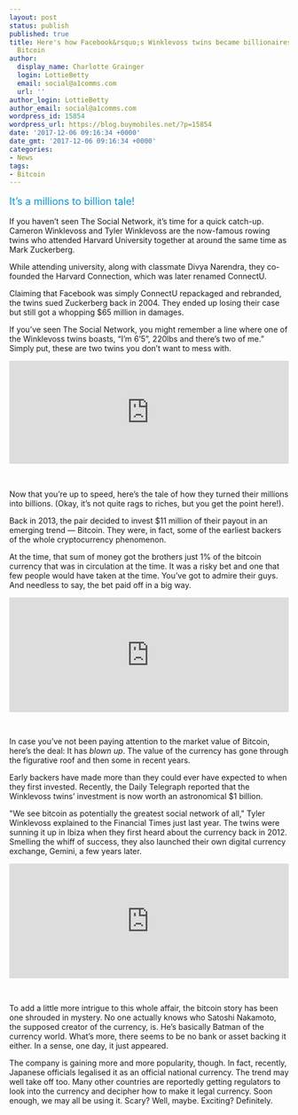```yaml
---
layout: post
status: publish
published: true
title: Here's how Facebook&rsquo;s Winklevoss twins became billionaires, thanks to
  Bitcoin
author:
  display_name: Charlotte Grainger
  login: LottieBetty
  email: social@a1comms.com
  url: ''
author_login: LottieBetty
author_email: social@a1comms.com
wordpress_id: 15854
wordpress_url: https://blog.buymobiles.net/?p=15854
date: '2017-12-06 09:16:34 +0000'
date_gmt: '2017-12-06 09:16:34 +0000'
categories:
- News
tags:
- Bitcoin
---
```

<p><span class="postStandFirst" style="color: #0896d5; line-height: 26px; font-size: 18px;">It&rsquo;s a millions to billion tale!</span></p>
<p>If you haven&rsquo;t seen The Social Network, it&rsquo;s time for a quick catch-up. Cameron Winklevoss and Tyler Winklevoss are the now-famous rowing twins who attended Harvard University together at around the same time as Mark Zuckerberg.</p>
<p>While attending university, along with classmate Divya Narendra, they co-founded the Harvard Connection, which was later renamed ConnectU.</p>
<p>Claiming that Facebook was simply ConnectU repackaged and rebranded, the twins sued Zuckerberg back in 2004. They ended up losing their case but still got a whopping $65 million in damages.</p>
<p>If you&rsquo;ve seen The Social Network, you might remember a line where one of the Winklevoss twins boasts, &ldquo;I&rsquo;m 6&rsquo;5&rdquo;, 220lbs and there&rsquo;s two of me.&rdquo; Simply put, these are two twins you don&rsquo;t want to mess with.</p>
<div style="width: 100%; height: 0; padding-bottom: 37%; position: relative;"><iframe class="giphy-embed" style="position: absolute;" src="https://giphy.com/embed/xUOxeSzydhryK9LAJO" width="100%" height="100%" frameborder="0" allowfullscreen="allowfullscreen"></iframe></div>
<p>&nbsp;</p>
<p>Now that you&rsquo;re up to speed, here&rsquo;s the tale of how they turned their millions into billions. (Okay, it&rsquo;s not quite rags to riches, but you get the point here!).</p>
<p>Back in 2013, the pair decided to invest $11 million of their payout in an emerging trend &mdash; Bitcoin. They were, in fact, some of the earliest backers of the whole cryptocurrency phenomenon.</p>
<p>At the time, that sum of money got the brothers just 1% of the bitcoin currency that was in circulation at the time. It was a risky bet and one that few people would have taken at the time. You&rsquo;ve got to admire their guys. And needless to say, the bet paid off in a big way.</p>
<div style="width: 100%; height: 0; padding-bottom: 41%; position: relative;"><iframe class="giphy-embed" style="position: absolute;" src="https://giphy.com/embed/xT0xeLoOpq2ttVWcms" width="100%" height="100%" frameborder="0" allowfullscreen="allowfullscreen"></iframe></div>
<p>&nbsp;</p>
<p>In case you&rsquo;ve not been paying attention to the market value of Bitcoin, here&rsquo;s the deal: It has <em>blown up</em>. The value of the currency has gone through the figurative roof and then some in recent years.</p>
<p>Early backers have made more than they could ever have expected to when they first invested. Recently, the Daily Telegraph reported that the Winklevoss twins&rsquo; investment is now worth an astronomical $1 billion.</p>
<p>"We see bitcoin as potentially the greatest social network of all," Tyler Winklevoss explained to the Financial Times just last year. The twins were sunning it up in Ibiza when they first heard about the currency back in 2012. Smelling the whiff of success, they also launched their own digital currency exchange, Gemini, a few years later.</p>
<div style="width: 100%; height: 0; padding-bottom: 41%; position: relative;"><iframe class="giphy-embed" style="position: absolute;" src="https://giphy.com/embed/xT0xePMrtbhcsgroXK" width="100%" height="100%" frameborder="0" allowfullscreen="allowfullscreen"></iframe></div>
<p>&nbsp;</p>
<p>To add a little more intrigue to this whole affair, the bitcoin story has been one shrouded in mystery. No one actually knows who Satoshi Nakamoto, the supposed creator of the currency, is. He&rsquo;s basically Batman of the currency world. What&rsquo;s more, there seems to be no bank or asset backing it either. In a sense, one day, it just appeared.</p>
<p>The company is gaining more and more popularity, though. In fact, recently, Japanese officials legalised it as an official national currency. The trend may well take off too. Many other countries are reportedly getting regulators to look into the currency and decipher how to make it legal currency. Soon enough, we may all be using it. Scary? Well, maybe. Exciting? Definitely.</p>
